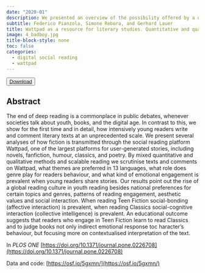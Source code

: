 ```yaml
---
date: "2020-01"
description: We presented an overview of the possibility offered by a digital social reading platform like Wattpad for the study of reader response.
subtitle: Federico Pianzola, Simone Rebora, and Gerhard Lauer
title: Wattpad as a resource for literary studies. Quantitative and qualitative examples of the importance of digital social reading and readers’ comments in the margins
image: 4_badboy.jpg
title-block-style: none
toc: false
categories: 
  - digital social reading
  - wattpad
---
```


<button type="button" class="btn btn-outline-success" target="_blank"><a href="https://journals.plos.org/plosone/article?id=10.1371/journal.pone.0226708">Download</a></button>



## Abstract 
The end of deep reading is a commonplace in public debates, whenever societies talk about youth, books, and the digital age. In contrast to this, we show for the first time and in detail, how intensively young readers write and comment literary texts at an unprecedented scale. We present several analyses of how fiction is transmitted through the social reading platform Wattpad, one of the largest platforms for user-generated stories, including novels, fanfiction, humour, classics, and poetry. By mixed quantitative and qualitative methods and scalable reading we scrutinise texts and comments on Wattpad, what themes are preferred in 13 languages, what role does genre play for readers behaviour, and what kind of emotional engagement is prevalent when young readers share stories. Our results point out the rise of a global reading culture in youth reading besides national preferences for certain topics and genres, patterns of reading engagement, aesthetic values and social interaction. When reading Teen Fiction social-bonding (affective interaction) is prevalent, when reading Classics social-cognitive interaction (collective intelligence) is prevalent. An educational outcome suggests that readers who engage in Teen Fiction learn to read Classics and to judge books not only indirect emotional response toc haracter’s behaviour, but focusing more on contextualised interpretation of the text.

In *PLOS ONE* [https://doi.org/10.1371/journal.pone.0226708](https://doi.org/10.1371/journal.pone.0226708)

Data and code: [https://osf.io/5gxmn/](https://osf.io/5gxmn/)